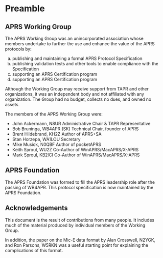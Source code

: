 # Preamble

## APRS Working Group

The APRS Working Group was an unincorporated association whose members undertake to further the use and enhance the value of the APRS protocols by:

<ol type="a">
  <li>publishing and maintaining a formal APRS Protocol Specification</li>
  <li> publishing validation tests and other tools to enable compliance with the Specification</li>
  <li>supporting an APRS Certification program</li>
  <li>supporting an APRS Certification program</li>
</ol>

Although the Working Group may receive support from TAPR and other organizations, it was an independent body and not affiliated with any organization. The Group had no budget, collects no dues, and owned no assets.

The members of the APRS Working Group were:

- John Ackermann, N8UR Administrative Chair & TAPR Representative
- Bob Bruninga, WB4APR (SK) Technical Chair, founder of APRS
- Brent Hildebrand, KH2Z Author of APRS+SA
- Stan Horzepa, WA1LOU Secretary
- Mike Musick, N0QBF Author of pocketAPRS
- Keith Sproul, WU2Z Co-Author of WinAPRS/MacAPRS/X-APRS
- Mark Sproul, KB2ICI Co-Author of WinAPRS/MacAPRS/X-APRS

## APRS Foundation

The APRS Foundation was formed to fill the APRS leadership role after the passing of WB4APR. This protocol specification is now maintained by the APRS Foundation.

## Acknowledgements

This document is the result of contributions from many people. It includes much of the material produced by individual members of the Working Group.

In addition, the paper on the Mic-E data format by Alan Crosswell, N2YGK, and Ron Parsons, W5RKN was a useful starting point for explaining the complications of this format.
